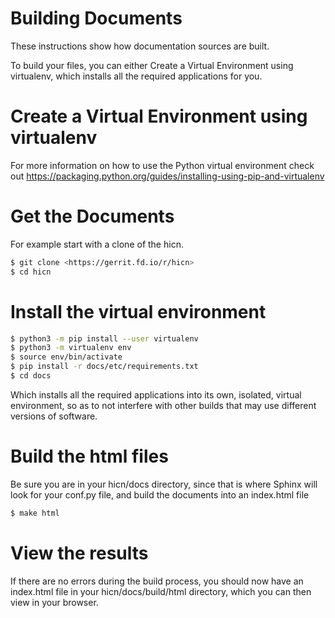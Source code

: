 
# Building Documents

These instructions show how documentation sources are built.

To build your files, you can either Create a Virtual Environment using
virtualenv, which installs all the required applications for you.

# Create a Virtual Environment using virtualenv

For more information on how to use the Python virtual environment check
out <https://packaging.python.org/guides/installing-using-pip-and-virtualenv>

# Get the Documents

For example start with a clone of the hicn.

```bash
$ git clone <https://gerrit.fd.io/r/hicn>
$ cd hicn
```

# Install the virtual environment

```bash
$ python3 -m pip install --user virtualenv
$ python3 -m virtualenv env
$ source env/bin/activate
$ pip install -r docs/etc/requirements.txt
$ cd docs
```

Which installs all the required applications into its own, isolated,
virtual environment, so as to not interfere with other builds that may
use different versions of software.

# Build the html files

Be sure you are in your hicn/docs directory, since that is where Sphinx will
look for your conf.py file, and build the documents into an index.html file

```bash
$ make html
```

# View the results

If there are no errors during the build process, you should now have an
index.html file in your hicn/docs/build/html directory, which you can
then view in your browser.
